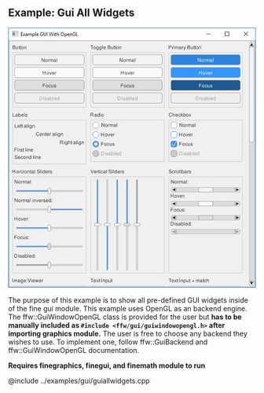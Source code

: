 Example: Gui All Widgets
-----------------------------------------

![Screenshot](example-gui-all-widgets.jpg)

The purpose of this example is to show all pre-defined GUI widgets inside of the fine gui module. This example uses OpenGL as an backend engine. The ffw::GuiWindowOpenGL class is provided for the user but **has to be manually included as `#include <ffw/gui/guiwindowopengl.h>` after importing graphics module.** The user is free to choose any backend they wishes to use. To implement one, follow ffw::GuiBackend and ffw::GuiWindowOpenGL documentation.

**Requires finegraphics, finegui, and finemath module to run**

@include ../examples/gui/guiallwidgets.cpp